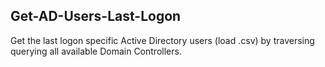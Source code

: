 ## Get-AD-Users-Last-Logon

Get the last logon specific Active Directory users (load .csv) by traversing querying all available Domain Controllers.
